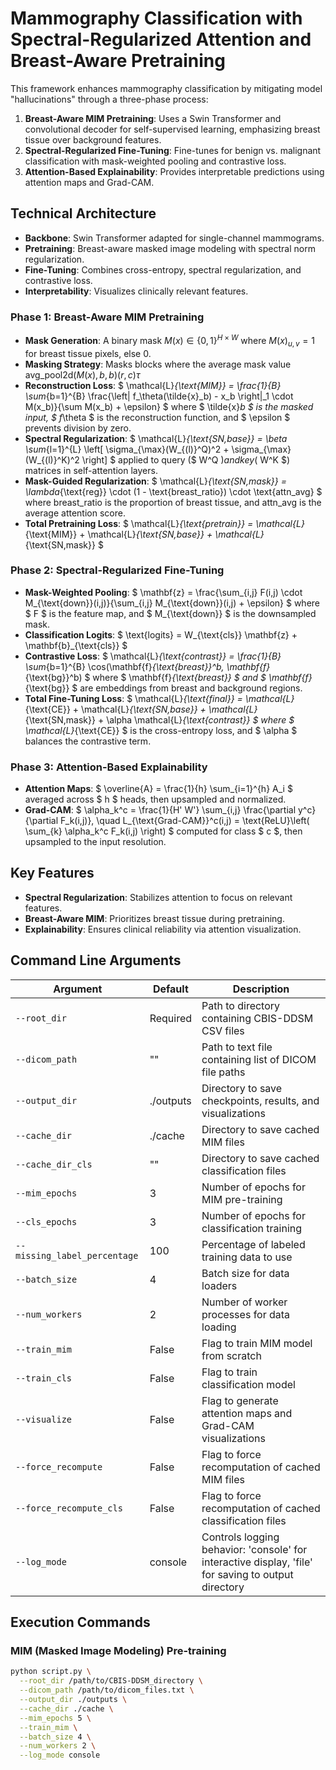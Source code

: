 # Mammography Classification with Spectral-Regularized Attention and Breast-Aware Pretraining

This framework enhances mammography classification by mitigating model "hallucinations" through a three-phase process:

1. **Breast-Aware MIM Pretraining**: Uses a Swin Transformer and convolutional decoder for self-supervised learning, emphasizing breast tissue over background features.
2. **Spectral-Regularized Fine-Tuning**: Fine-tunes for benign vs. malignant classification with mask-weighted pooling and contrastive loss.
3. **Attention-Based Explainability**: Provides interpretable predictions using attention maps and Grad-CAM.

## Technical Architecture

- **Backbone**: Swin Transformer adapted for single-channel mammograms.
- **Pretraining**: Breast-aware masked image modeling with spectral norm regularization.
- **Fine-Tuning**: Combines cross-entropy, spectral regularization, and contrastive loss.
- **Interpretability**: Visualizes clinically relevant features.

### Phase 1: Breast-Aware MIM Pretraining

- **Mask Generation**: A binary mask $M(x) \in \{0,1\}^{H \times W}$ where $M(x)_{u,v} = 1$ for breast tissue pixels, else 0.
- **Masking Strategy**: Masks blocks where the average mask value $\text{avg_pool2d}(M(x), b, b)(r, c)  \tau$
- **Reconstruction Loss**: 
  $
  \mathcal{L}_{\text{MIM}} = \frac{1}{B} \sum_{b=1}^{B} \frac{\left\| f_\theta(\tilde{x}_b) - x_b \right\|_1 \cdot M(x_b)}{\sum M(x_b) + \epsilon}
  $
  where $ \tilde{x}_b $ is the masked input, $ f_\theta $ is the reconstruction function, and $ \epsilon $ prevents division by zero.
- **Spectral Regularization**: 
  $
  \mathcal{L}_{\text{SN,base}} = \beta \sum_{l=1}^{L} \left[ \sigma_{\max}(W_{(l)}^Q)^2 + \sigma_{\max}(W_{(l)}^K)^2 \right]
  $
  applied to query ($ W^Q $) and key ($ W^K $) matrices in self-attention layers.
- **Mask-Guided Regularization**: 
  $
  \mathcal{L}_{\text{SN,mask}} = \lambda_{\text{reg}} \cdot (1 - \text{breast_ratio}) \cdot \text{attn_avg}
  $
  where $\text{breast_ratio}$ is the proportion of breast tissue, and $\text{attn_avg}$ is the average attention score.
- **Total Pretraining Loss**: 
  $
  \mathcal{L}_{\text{pretrain}} = \mathcal{L}_{\text{MIM}} + \mathcal{L}_{\text{SN,base}} + \mathcal{L}_{\text{SN,mask}}
  $

### Phase 2: Spectral-Regularized Fine-Tuning

- **Mask-Weighted Pooling**: 
  $
  \mathbf{z} = \frac{\sum_{i,j} F(i,j) \cdot M_{\text{down}}(i,j)}{\sum_{i,j} M_{\text{down}}(i,j) + \epsilon}
  $
  where $ F $ is the feature map, and $ M_{\text{down}} $ is the downsampled mask.
- **Classification Logits**: 
  $
  \text{logits} = W_{\text{cls}} \mathbf{z} + \mathbf{b}_{\text{cls}}
  $
- **Contrastive Loss**: 
  $
  \mathcal{L}_{\text{contrast}} = \frac{1}{B} \sum_{b=1}^{B} \cos(\mathbf{f}_{\text{breast}}^b, \mathbf{f}_{\text{bg}}^b)
  $
  where $ \mathbf{f}_{\text{breast}} $ and $ \mathbf{f}_{\text{bg}} $ are embeddings from breast and background regions.
- **Total Fine-Tuning Loss**: 
  $
  \mathcal{L}_{\text{final}} = \mathcal{L}_{\text{CE}} + \mathcal{L}_{\text{SN,base}} + \mathcal{L}_{\text{SN,mask}} + \alpha \mathcal{L}_{\text{contrast}}
  $
  where $ \mathcal{L}_{\text{CE}} $ is the cross-entropy loss, and $ \alpha $ balances the contrastive term.

### Phase 3: Attention-Based Explainability

- **Attention Maps**: 
  $
  \overline{A} = \frac{1}{h} \sum_{i=1}^{h} A_i
  $
  averaged across $ h $ heads, then upsampled and normalized.
- **Grad-CAM**: 
  $
  \alpha_k^c = \frac{1}{H' W'} \sum_{i,j} \frac{\partial y^c}{\partial F_k(i,j)}, \quad L_{\text{Grad-CAM}}^c(i,j) = \text{ReLU}\left( \sum_{k} \alpha_k^c F_k(i,j) \right)
  $
  computed for class $ c $, then upsampled to the input resolution.

## Key Features

- **Spectral Regularization**: Stabilizes attention to focus on relevant features.
- **Breast-Aware MIM**: Prioritizes breast tissue during pretraining.
- **Explainability**: Ensures clinical reliability via attention visualization.

## Command Line Arguments

| Argument | Default | Description |
|----------|---------|-------------|
| `--root_dir` | Required | Path to directory containing CBIS-DDSM CSV files |
| `--dicom_path` | "" | Path to text file containing list of DICOM file paths |
| `--output_dir` | ./outputs | Directory to save checkpoints, results, and visualizations |
| `--cache_dir` | ./cache | Directory to save cached MIM files |
| `--cache_dir_cls` | "" | Directory to save cached classification files |
| `--mim_epochs` | 3 | Number of epochs for MIM pre-training |
| `--cls_epochs` | 3 | Number of epochs for classification training |
| `--missing_label_percentage` | 100 | Percentage of labeled training data to use |
| `--batch_size` | 4 | Batch size for data loaders |
| `--num_workers` | 2 | Number of worker processes for data loading |
| `--train_mim` | False | Flag to train MIM model from scratch |
| `--train_cls` | False | Flag to train classification model |
| `--visualize` | False | Flag to generate attention maps and Grad-CAM visualizations |
| `--force_recompute` | False | Flag to force recomputation of cached MIM files |
| `--force_recompute_cls` | False | Flag to force recomputation of cached classification files |
| `--log_mode` | console | Controls logging behavior: 'console' for interactive display, 'file' for saving to output directory |

## Execution Commands

### MIM (Masked Image Modeling) Pre-training

```bash
python script.py \
  --root_dir /path/to/CBIS-DDSM_directory \
  --dicom_path /path/to/dicom_files.txt \
  --output_dir ./outputs \
  --cache_dir ./cache \
  --mim_epochs 5 \
  --train_mim \
  --batch_size 4 \
  --num_workers 2 \
  --log_mode console
